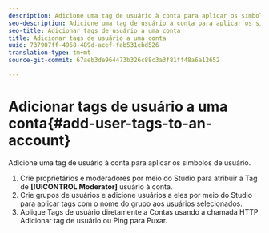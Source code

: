 ```yaml
---
description: Adicione uma tag de usuário à conta para aplicar os símbolos de usuário.
seo-description: Adicione uma tag de usuário à conta para aplicar os símbolos de usuário.
seo-title: Adicionar tags de usuário a uma conta
title: Adicionar tags de usuário a uma conta
uuid: 737907ff-4958-489d-acef-fab531ebd526
translation-type: tm+mt
source-git-commit: 67aeb3de964473b326c88c3a3f81ff48a6a12652

---
```



# Adicionar tags de usuário a uma conta{#add-user-tags-to-an-account}

Adicione uma tag de usuário à conta para aplicar os símbolos de usuário.

1. Crie proprietários e moderadores por meio do Studio para atribuir a Tag de **[!UICONTROL Moderator]** usuário à conta.
1. Crie grupos de usuários e adicione usuários a eles por meio do Studio para aplicar tags com o nome do grupo aos usuários selecionados.
1. Aplique Tags de usuário diretamente a Contas usando a chamada HTTP Adicionar tag de usuário ou Ping para Puxar.
